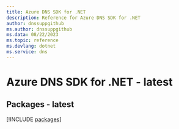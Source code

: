 ```yaml
---
title: Azure DNS SDK for .NET
description: Reference for Azure DNS SDK for .NET
author: dnssuppgithub
ms.author: dnssuppgithub
ms.data: 08/22/2023
ms.topic: reference
ms.devlang: dotnet
ms.service: dns
---
```

# Azure DNS SDK for .NET - latest
## Packages - latest
[!INCLUDE [packages](dns-index.md)]